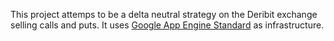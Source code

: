 This project attemps to be a delta neutral strategy on the Deribit exchange selling calls and puts. It uses [Google App Engine Standard](https://cloud.google.com/appengine) as infrastructure.
